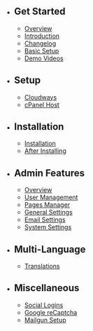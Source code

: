 - ## Get Started
    - [Overview](/{{version}}/overview)
    - [Introduction](/{{version}}/introduction)
    - [Changelog](/{{version}}/changelog)
    - [Basic Setup](/{{version}}/basic-setup)
    - [Demo Videos](/{{version}}/demo-videos)
- ## Setup
    - [Cloudways](/{{version}}/setup/cloudways)
    - [cPanel Host](/{{version}}/setup/cpanel)
- ## Installation
    - [Installation](/{{version}}/installation/overview)
    - [After Installing](/{{version}}/installation/after-installing)
- ## Admin Features
    - [Overview](/{{version}}/admin/overview)
    - [User Management](/{{version}}/admin/user-management)
    - [Pages Manager](/{{version}}/admin/pages-manager)
    - [General Settings](/{{version}}/admin/general-settings)
    - [Email Settings](/{{version}}/admin/email-settings)
    - [System Settings](/{{version}}/admin/system-settings)
- ## Multi-Language
    - [Translations](https://github.com/LaraPass/Translations)
- ## Miscellaneous
    - [Social Logins](/{{version}}/misc/social-logins)
    - [Google reCaptcha](/{{version}}/misc/recaptcha)
    - [Mailgun Setup](/{{version}}/misc/mailgun)